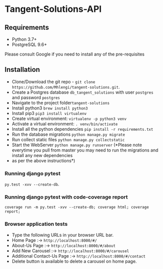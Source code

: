 # Tangent-Solutions-API

## Requirements
- Python 3.7+
- PostgreSQL 9.6+

Please consult Google if you need to install any of the pre-requisites

## Installation
- Clone/Download the git repo - `git clone https://github.com/Mhlengi/tangent-solutions.git`.
- Create a Postgres database `db_tangent_solutions` with user `postgres` and password `postgres`
- Navigate to the project folder`tangent-solutions`
- Install python3 `brew install python3`
- Install pip3 `pip3 install virtualenv`
- Create virtual environment: `virtualenv -p python3 venv`
- Activate a virtual environment: `. venv/bin/activate`
- Install all the python dependencies `pip install -r requirements.txt`
- Run the database migrations `python manage.py migrate`
- Run collect static files `python manage.py collectstatic`
- Start the WebServer `python manage.py runserver`
(*Please note everytime you pull from master you may need to run the migrations and install any new dependencies
- as per the above instructions*)

### Running django pytest
`py.test -xvv --create-db`.

### Running django pytest with code-coverage report
`coverage run -m py.test -xvv --create-db; coverage html; coverage report;`

### Browser application tests
- Type the following URLs in your browser URL bar.
- Home Page :-> `http://localhost:8000/#/`
- About-Us Page :-> `http://localhost:8000/#/about`
- Add New Carousel :-> `http://localhost:8000/#/carousel`
- Additional Contact-Us Page :-> `http://localhost:8000/#/contact`
- Delete button is available to delete a carousel on home page.


